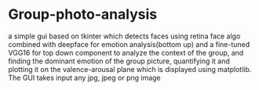 # Group-photo-analysis
a simple gui based on tkinter which detects faces using retina face algo combined with deepface for emotion analysis(bottom up) and a fine-tuned VGG16 for top down component to analyze the context of the group, and finding the dominant emotion of the group picture, quantifying it and plotting it on the valence-arousal plane which is displayed using matplotlib. The GUI takes input any jpg, jpeg or png image
